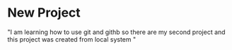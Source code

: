 # New Project 
"I am learning how to use git and githb so there are my second project and this project was created from local system "